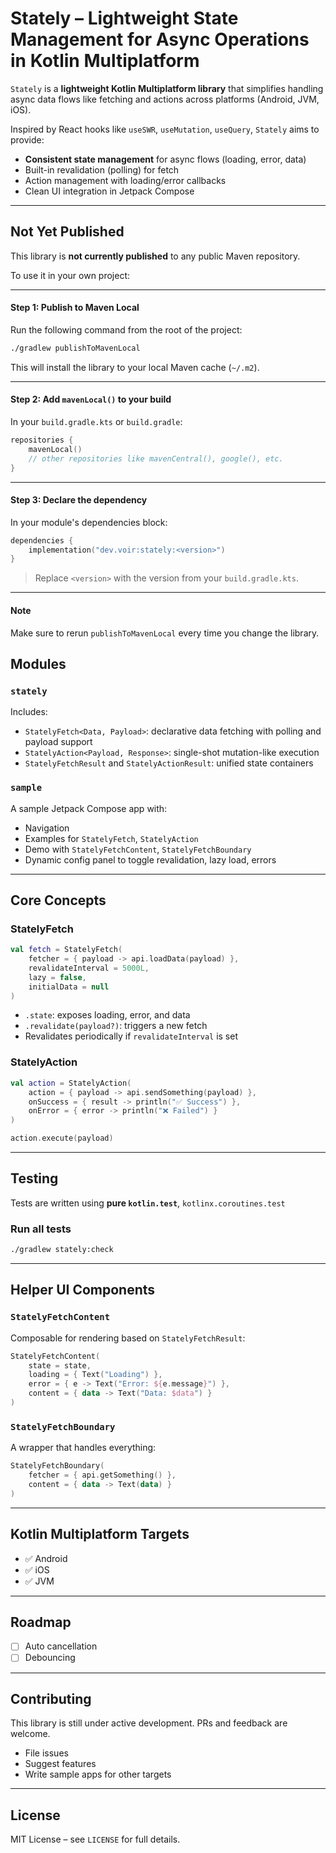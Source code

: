 # Stately – Lightweight State Management for Async Operations in Kotlin Multiplatform

`Stately` is a **lightweight Kotlin Multiplatform library** that simplifies handling async data
flows like fetching and actions across platforms (Android, JVM, iOS).

Inspired by React hooks like `useSWR`, `useMutation`, `useQuery`, `Stately` aims to provide:

- **Consistent state management** for async flows (loading, error, data)
- Built-in revalidation (polling) for fetch
- Action management with loading/error callbacks
- Clean UI integration in Jetpack Compose

---

## Not Yet Published

This library is **not currently published** to any public Maven repository.

To use it in your own project:

---

#### Step 1: Publish to Maven Local

Run the following command from the root of the project:

```bash
./gradlew publishToMavenLocal
```

This will install the library to your local Maven cache (`~/.m2`).

---

#### Step 2: Add `mavenLocal()` to your build

In your `build.gradle.kts` or `build.gradle`:

```kotlin
repositories {
    mavenLocal()
    // other repositories like mavenCentral(), google(), etc.
}
```

---

#### Step 3: Declare the dependency

In your module's dependencies block:

```kotlin
dependencies {
    implementation("dev.voir:stately:<version>")
}
```

> Replace `<version>` with the version from your `build.gradle.kts`.

---

#### Note

Make sure to rerun `publishToMavenLocal` every time you change the library.

## Modules

### `stately`

Includes:

- `StatelyFetch<Data, Payload>`: declarative data fetching with polling and payload support
- `StatelyAction<Payload, Response>`: single-shot mutation-like execution
- `StatelyFetchResult` and `StatelyActionResult`: unified state containers

### `sample`

A sample Jetpack Compose app with:

- Navigation
- Examples for `StatelyFetch`, `StatelyAction`
- Demo with `StatelyFetchContent`, `StatelyFetchBoundary`
- Dynamic config panel to toggle revalidation, lazy load, errors

---

## Core Concepts

### StatelyFetch

```kotlin
val fetch = StatelyFetch(
    fetcher = { payload -> api.loadData(payload) },
    revalidateInterval = 5000L,
    lazy = false,
    initialData = null
)
```

- `.state`: exposes loading, error, and data
- `.revalidate(payload?)`: triggers a new fetch
- Revalidates periodically if `revalidateInterval` is set

### StatelyAction

```kotlin
val action = StatelyAction(
    action = { payload -> api.sendSomething(payload) },
    onSuccess = { result -> println("✅ Success") },
    onError = { error -> println("❌ Failed") }
)

action.execute(payload)
```

---

## Testing

Tests are written using **pure `kotlin.test`**, `kotlinx.coroutines.test`

### Run all tests

```bash
./gradlew stately:check
```

---

## Helper UI Components

### `StatelyFetchContent`

Composable for rendering based on `StatelyFetchResult`:

```kotlin
StatelyFetchContent(
    state = state,
    loading = { Text("Loading") },
    error = { e -> Text("Error: ${e.message}") },
    content = { data -> Text("Data: $data") }
)
```

### `StatelyFetchBoundary`

A wrapper that handles everything:

```kotlin
StatelyFetchBoundary(
    fetcher = { api.getSomething() },
    content = { data -> Text(data) }
)
```

---

## Kotlin Multiplatform Targets

- ✅ Android
- ✅ iOS
- ✅ JVM

---

## Roadmap

- [ ] Auto cancellation
- [ ] Debouncing

---

## Contributing

This library is still under active development. PRs and feedback are welcome.

- File issues
- Suggest features
- Write sample apps for other targets

---

## License

MIT License – see `LICENSE` for full details.
